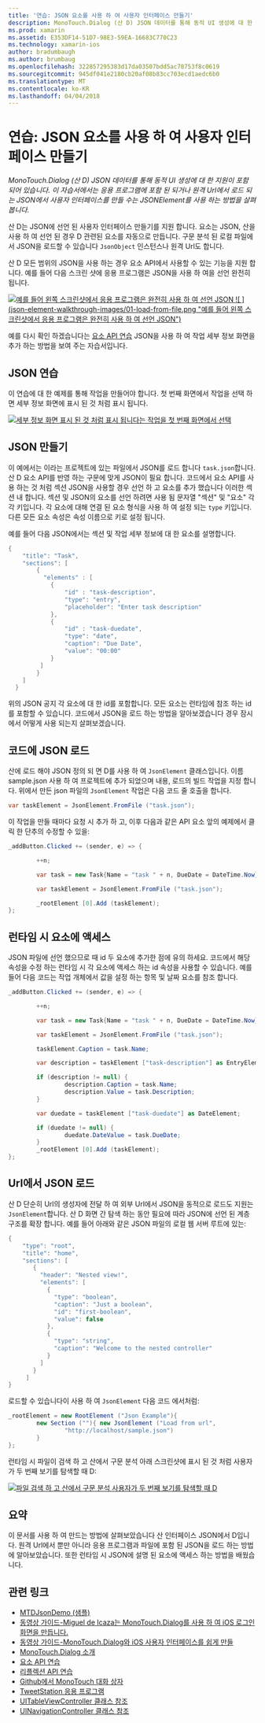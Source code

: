 ```yaml
---
title: '연습: JSON 요소를 사용 하 여 사용자 인터페이스 만들기'
description: MonoTouch.Dialog (산 D) JSON 데이터를 통해 동적 UI 생성에 대 한 지원이 포함 되어 있습니다. 이 자습서에서는 응용 프로그램에 포함 된 되거나 원격 Url에서 로드 되는 JSON에서 사용자 인터페이스를 만들 수는 JSONElement를 사용 하는 방법을 살펴봅니다.
ms.prod: xamarin
ms.assetid: E353DF14-51D7-98E3-59EA-16683C770C23
ms.technology: xamarin-ios
author: bradumbaugh
ms.author: brumbaug
ms.openlocfilehash: 322857295383d17da03507bdd5ac78753f8c0619
ms.sourcegitcommit: 945df041e2180cb20af08b83cc703ecd1aedc6b0
ms.translationtype: MT
ms.contentlocale: ko-KR
ms.lasthandoff: 04/04/2018
---
```

# <a name="walkthrough-using-a-json-element-to-create-a-user-interface"></a>연습: JSON 요소를 사용 하 여 사용자 인터페이스 만들기

_MonoTouch.Dialog (산 D) JSON 데이터를 통해 동적 UI 생성에 대 한 지원이 포함 되어 있습니다. 이 자습서에서는 응용 프로그램에 포함 된 되거나 원격 Url에서 로드 되는 JSON에서 사용자 인터페이스를 만들 수는 JSONElement를 사용 하는 방법을 살펴봅니다._


산 D는 JSON에 선언 된 사용자 인터페이스 만들기를 지원 합니다. 요소는 JSON, 산을 사용 하 여 선언 된 경우 D 관련된 요소를 자동으로 만듭니다. 구문 분석 된 로컬 파일에서 JSON을 로드할 수 있습니다 `JsonObject` 인스턴스나 원격 Url도 합니다.

산 D 모든 범위의 JSON을 사용 하는 경우 요소 API에서 사용할 수 있는 기능을 지원 합니다. 예를 들어 다음 스크린 샷에 응용 프로그램은 JSON을 사용 하 여을 선언 완전히 됩니다.

[![](json-element-walkthrough-images/01-load-from-file.png "예를 들어 왼쪽 스크린샷에서 응용 프로그램은 완전히 사용 하 여 선언 JSON") ](json-element-walkthrough-images/01-load-from-file.png#lightbox) [ ![ ] (json-element-walkthrough-images/01-load-from-file.png "예를 들어 왼쪽 스크린샷에서 응용 프로그램은 완전히 사용 하 여 선언 JSON")](json-element-walkthrough-images/01-load-from-file.png#lightbox)

예를 다시 확인 하겠습니다는 [요소 API 연습](~/ios/user-interface/monotouch.dialog/elements-api-walkthrough.md) JSON을 사용 하 여 작업 세부 정보 화면을 추가 하는 방법을 보여 주는 자습서입니다.

## <a name="json-walkthrough"></a>JSON 연습

이 연습에 대 한 예제를 통해 작업을 만들어야 합니다. 첫 번째 화면에서 작업을 선택 하면 세부 정보 화면에 표시 된 것 처럼 표시 됩니다.

 [![](json-element-walkthrough-images/03-task-list.png "세부 정보 화면 표시 된 것 처럼 표시 됩니다는 작업을 첫 번째 화면에서 선택")](json-element-walkthrough-images/03-task-list.png#lightbox)

## <a name="creating-the-json"></a>JSON 만들기

이 예에서는 이라는 프로젝트에 있는 파일에서 JSON를 로드 합니다 `task.json`합니다. 산 D 요소 API를 반영 하는 구문에 맞게 JSON이 필요 합니다. 코드에서 요소 API를 사용 하는 것 처럼 섹션 JSON을 사용할 경우 선언 하 고 요소를 추가 했습니다 이러한 섹션 내 합니다. 섹션 및 JSON의 요소를 선언 하려면 사용 됨 문자열 "섹션" 및 "요소" 각각 키입니다. 각 요소에 대해 연결 된 요소 형식을 사용 하 여 설정 되는 `type` 키입니다. 다른 모든 요소 속성은 속성 이름으로 키로 설정 됩니다.

예를 들어 다음 JSON에서는 섹션 및 작업 세부 정보에 대 한 요소를 설명합니다.

```csharp
{
    "title": "Task",
    "sections": [
        {
          "elements" : [
            {
                "id" : "task-description",
                "type": "entry",
                "placeholder": "Enter task description"
            },
            {
                "id" : "task-duedate",
                "type": "date",
                "caption": "Due Date",
                "value": "00:00"
            }
         ]
        }
    ]
  }
```

위의 JSON 공지 각 요소에 대 한 id를 포함합니다. 모든 요소는 런타임에 참조 하는 id를 포함할 수 있습니다. 코드에서 JSON을 로드 하는 방법을 알아보겠습니다 경우 잠시에서 어떻게 사용 되는지 살펴보겠습니다.

 <a name="Loading_the_JSON_in_Code" />


## <a name="loading-the-json-in-code"></a>코드에 JSON 로드

산에 로드 해야 JSON 정의 되 면 D를 사용 하 여 `JsonElement` 클래스입니다. 이름 sample.json 사용 하 여 프로젝트에 추가 되었으며 내용, 로드의 빌드 작업을 지정 합니다. 위에서 만든 json 파일의 `JsonElement` 작업은 다음 코드 줄 호출을 합니다.

```csharp
var taskElement = JsonElement.FromFile ("task.json");
```

이 작업을 만들 때마다 요청 시 추가 하 고, 이후 다음과 같은 API 요소 앞의 예제에서 클릭 한 단추의 수정할 수 있을:

```csharp
_addButton.Clicked += (sender, e) => {

        ++n;

        var task = new Task{Name = "task " + n, DueDate = DateTime.Now};

        var taskElement = JsonElement.FromFile ("task.json");

        _rootElement [0].Add (taskElement);
};
```

 <a name="Accessing_Elements_at_Runtime" />


## <a name="accessing-elements-at-runtime"></a>런타임 시 요소에 액세스

JSON 파일에 선언 했으므로 때 id 두 요소에 추가한 점에 유의 하세요. 코드에서 해당 속성을 수정 하는 런타임 시 각 요소에 액세스 하는 id 속성을 사용할 수 있습니다. 예를 들어 다음 코드는 작업 개체에서 값을 설정 하는 항목 및 날짜 요소를 참조 합니다.

```csharp
_addButton.Clicked += (sender, e) => {

        ++n;

        var task = new Task{Name = "task " + n, DueDate = DateTime.Now};

        var taskElement = JsonElement.FromFile ("task.json");

        taskElement.Caption = task.Name;

        var description = taskElement ["task-description"] as EntryElement;

        if (description != null) {
                description.Caption = task.Name;
                description.Value = task.Description;       
        }

        var duedate = taskElement ["task-duedate"] as DateElement;

        if (duedate != null) {                
                duedate.DateValue = task.DueDate;
        }
        _rootElement [0].Add (taskElement);
};
```

 <a name="Loading_JSON_from_a_Url" />


## <a name="loading-json-from-a-url"></a>Url에서 JSON 로드

산 D 단순히 Url의 생성자에 전달 하 여 외부 Url에서 JSON을 동적으로 로드도 지원는 `JsonElement`합니다. 산 D 화면 간 탐색 하는 동안 필요에 따라 JSON에 선언 된 계층 구조를 확장 합니다. 예를 들어 아래와 같은 JSON 파일의 로컬 웹 서버 루트에 있는:

```csharp
{
    "type": "root",
    "title": "home",
    "sections": [
       {
         "header": "Nested view!",
         "elements": [
           {
             "type": "boolean",
             "caption": "Just a boolean",
             "id": "first-boolean",
             "value": false
           },
           {
             "type": "string",
             "caption": "Welcome to the nested controller"
           }
         ]
       }
     ]
}
```

로드할 수 있습니다이 사용 하 여 `JsonElement` 다음 코드 에서처럼:

```csharp
_rootElement = new RootElement ("Json Example"){
        new Section (""){ new JsonElement ("Load from url",
                "http://localhost/sample.json")
        }
};
```

런타임 시 파일이 검색 하 고 산에서 구문 분석 아래 스크린샷에 표시 된 것 처럼 사용자가 두 번째 보기를 탐색할 때 D:

 [![](json-element-walkthrough-images/04-json-web-example.png "파일 검색 하 고 산에서 구문 분석 사용자가 두 번째 보기를 탐색할 때 D")](json-element-walkthrough-images/04-json-web-example.png#lightbox)

 <a name="Summary" />


## <a name="summary"></a>요약

이 문서를 사용 하 여 만드는 방법에 살펴보았습니다 산 인터페이스 JSON에서 D입니다. 원격 Url에서 뿐만 아니라 응용 프로그램과 파일에 포함 된 JSON을 로드 하는 방법에 알아보았습니다. 또한 런타임 시 JSON에 설명 된 요소에 액세스 하는 방법을 배웠습니다.


## <a name="related-links"></a>관련 링크

- [MTDJsonDemo (샘플)](https://developer.xamarin.com/samples/MTDJsonDemo/)
- [동영상 가이드-Miguel de Icaza는 MonoTouch.Dialog를 사용 하 여 iOS 로그인 화면을 만듭니다.](http://youtu.be/3butqB1EG0c)
- [동영상 가이드-MonoTouch.Dialog와 iOS 사용자 인터페이스를 쉽게 만들](http://youtu.be/j7OC5r8ZkYg)
- [MonoTouch.Dialog 소개](~/ios/user-interface/monotouch.dialog/index.md)
- [요소 API 연습](~/ios/user-interface/monotouch.dialog/elements-api-walkthrough.md)
- [리플렉션 API 연습](~/ios/user-interface/monotouch.dialog/reflection-api-walkthrough.md)
- [Github에서 MonoTouch 대화 상자](https://github.com/migueldeicaza/MonoTouch.Dialog)
- [TweetStation 응용 프로그램](https://github.com/migueldeicaza/TweetStation)
- [UITableViewController 클래스 참조](http://developer.apple.com/library/ios/#DOCUMENTATION/UIKit/Reference/UITableViewController_Class/Reference/Reference.html)
- [UINavigationController 클래스 참조](http://developer.apple.com/library/ios/#documentation/UIKit/Reference/UINavigationController_Class/Reference/Reference.html)
